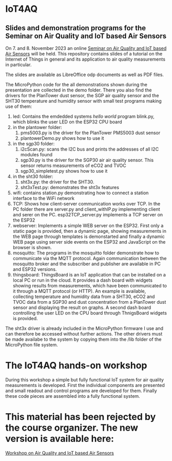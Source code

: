 # IoT4AQ
## Slides and demonstration programs for the Seminar on Air Quality and IoT based Air Sensors
On 7. and 8. November 2023 an online [Seminar on Air Quality and IoT based Air Sensors](https://indico.cern.ch/event/1316999/page/30572-iot4aq-project) will be held. 
This repository contains slides of a tutorial on the Internet of Things in general and its application to air quality measurements in particular.  

The slides are available as LibreOffice odp documents as well as PDF files.

The MicroPython code for the all demonstrations shown during the presentation are collected in the demo folder. There you also find the drivers for the PlanTower dust sensor, the SGP air quality sensor and the SHT30 temperature and humidity sensor with small test programs making use of them:
1. led: Contains the emdedded systems _hello world_ program blink.py, which blinks the user LED on the ESP32 CPU board
2. in the plantower folder:
   1. pms5003.py is the driver for the PlanTower PMS5003 dust sensor
   2. plantowerDemo.py shows how to use it
3. in the sgp30 folder:
   1. i2cScan.py: scans the I2C bus and prints the addresses of all I2C modules found
   2. sgp30.py is the driver for the SGP30 air air quality sensor. This sensor returns measurements of eCO2 and TVOC
   3. sgp30_simpletest.py shows how to use it
4. in the sht30 folder:
   1. sht3x.py: the driver for the SHT30.
   2. sht3xTest.py: demonstrates the sht3x features
5. wifi: contains station.py demonstrating how to connect a station interface to the WiFi network
6. TCP: Shows how client-server communication works over TCP. In the PC folder there are server.py and client_withIP.py implementing client and serer on the PC. esp32TCP_server.py implements a TCP server on the ESP32
7. webserver: Implements a simple WEB server on the ESP32. First only a static page is provided, then a dynamic page, showing measurements in the WEB page through templates is demonstarted and finally a dynamic WEB page using server side events on the ESP32 and JavaScript on the browser is shown.
8. mosquitto: The programs in the mosquitto folder demonstrate how to communicate via the MQTT protocol. Again communication between the mosquitto broker and the subscriber and publisher are available in PC and ESP32 versions.
9. thingsboard: ThingsBoard is an IoT application that can be installed on a local PC or run in the cloud. It provides a dash board with widgets showing results from measurements, which have been communicated to it through a MQTT protocol (or HTTP). An example is available, collecting temperature and humidity data from a SHT30, eCO2 and TVOC data from a SGP30 and dust concentration from a PlanTower dust sensor and displaying the result on graphs. A second dash board controlling the user LED on the CPU board through ThnigsBoard widgets is provided.

The sht3x driver is already included in the MicroPython firmware I use and can therefore be accessed without further actions. The other drivers must be made availabe to the system by copying them into the /lib folder of the MicroPython file system.

# The IoT4AQ hands-on workshop
During this workshop a simple but fully functional IoT system for air quality measurements is developed. First the individual components are presented and small readout and control programs are developed for them. Finally these code pieces are assembled into a fully functional system.
# This material has been rejected by the course organizer. The new version is available here:
[Workshop on Air Quality and IoT based Air Sensors](https://github.com/uraich/IoT4AQ_B) 
